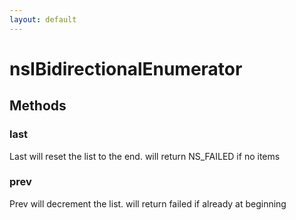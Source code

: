 ```yaml
---
layout: default
---
```


# nsIBidirectionalEnumerator #

## Methods ##

### last ###
 Last will reset the list to the end. will return NS_FAILED if no items  
  

### prev ###
 Prev will decrement the list. will return failed if already at beginning  
  

